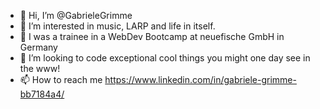 - 👋 Hi, I’m @GabrieleGrimme
- 👀 I’m interested in music, LARP and life in itself.
- 🌱 I was a trainee in a WebDev Bootcamp at neuefische GmbH in Germany
- 💞️ I’m looking to code exceptional cool things you might one day see in the www!
- 📫 How to reach me https://www.linkedin.com/in/gabriele-grimme-bb7184a4/

<!---
GabrieleGrimme/GabrieleGrimme is a ✨ special ✨ repository because its `README.md` (this file) appears on your GitHub profile.
You can click the Preview link to take a look at your changes.
--->
